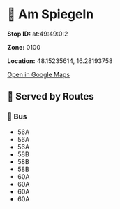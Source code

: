 # 🚉 Am Spiegeln


**Stop ID:** at:49:49:0:2

**Zone:** 0100

**Location:** 48.15235614, 16.28193758

[Open in Google Maps](https://www.google.com/maps?q=48.15235614,16.28193758)

## 🚆 Served by Routes

### 🚌 Bus
- 56A
- 56A
- 56A
- 58B
- 58B
- 58B
- 60A
- 60A
- 60A
- 60A